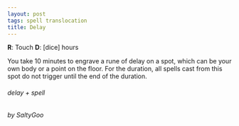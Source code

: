 ```yaml
---
layout: post
tags: spell translocation
title: Delay
---
```

**R**: Touch		**D**: [dice] hours

You take 10 minutes to engrave a rune of delay on a spot, which can be your own body or a point on the floor. For the duration, all spells cast from this spot do not trigger until the end of the duration.

###### delay + spell
###### by SaltyGoo

